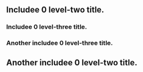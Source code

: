         
## Includee 0 level-two title.

### Includee 0 level-three title.

### Another includee 0 level-three title.

## Another includee 0 level-two title.
